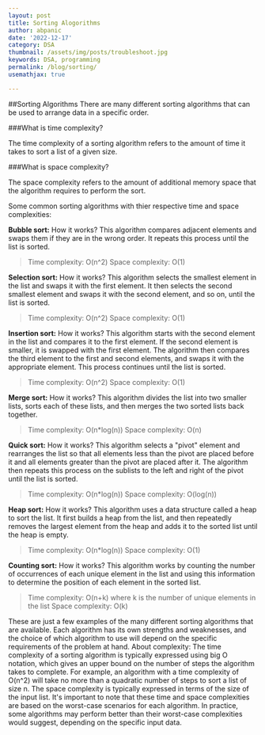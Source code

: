 ```yaml
---
layout: post
title: Sorting Alogorithms
author: abpanic
date: '2022-12-17'
category: DSA
thumbnail: /assets/img/posts/troubleshoot.jpg
keywords: DSA, programming
permalink: /blog/sorting/
usemathjax: true

---
```

##Sorting Algorithms
There are many different sorting algorithms that can be used to arrange data in a specific order.

###What is time complexity?

The time complexity of a sorting algorithm refers to the amount of time it takes to sort a list of a given size.

###What is space complexity?

The space complexity refers to the amount of additional memory space that the algorithm requires to perform the sort.

Some common sorting algorithms with thier respective time and space complexities:

**Bubble sort:**
How it works?
This algorithm compares adjacent elements and swaps them if they are in the wrong order.
It repeats this process until the list is sorted.
>Time complexity: O(n^2)
>Space complexity: O(1)

**Selection sort:**
How it works?
This algorithm selects the smallest element in the list and swaps it with the first element.
It then selects the second smallest element and swaps it with the second element, and so on, until the list is sorted.
>Time complexity: O(n^2)
>Space complexity: O(1)

**Insertion sort:**
How it works?
This algorithm starts with the second element in the list and compares it to the first element.
If the second element is smaller, it is swapped with the first element. The algorithm then compares the third element to the first and second elements, and swaps it with the appropriate element. This process continues until the list is sorted.
>Time complexity: O(n^2)
>Space complexity: O(1)

**Merge sort:**
How it works?
This algorithm divides the list into two smaller lists, sorts each of these lists, and then merges the two sorted lists back together.
>Time complexity: O(n*log(n))
>Space complexity: O(n)

**Quick sort:**
How it works?
This algorithm selects a "pivot" element and rearranges the list so that all elements less than the pivot are placed before it and all elements greater than the pivot are placed after it.
The algorithm then repeats this process on the sublists to the left and right of the pivot until the list is sorted.
>Time complexity: O(n*log(n))
>Space complexity: O(log(n))

**Heap sort:**
How it works?
This algorithm uses a data structure called a heap to sort the list.
It first builds a heap from the list, and then repeatedly removes the largest element from the heap and adds it to the sorted list until the heap is empty.
>Time complexity: O(n*log(n))
>Space complexity: O(1)

**Counting sort:**
How it works?
This algorithm works by counting the number of occurrences of each unique element in the list and using this information to determine the position of each element in the sorted list.
>Time complexity: O(n+k) where k is the number of unique elements in the list
>Space complexity: O(k)

These are just a few examples of the many different sorting algorithms that are available. Each algorithm has its own strengths and weaknesses, and the choice of which algorithm to use will depend on the specific requirements of the problem at hand.
About complexity:
The time complexity of a sorting algorithm is typically expressed using big O notation, which gives an upper bound on the number of steps the algorithm takes to complete. For example, an algorithm with a time complexity of O(n^2) will take no more than a quadratic number of steps to sort a list of size n. The space complexity is typically expressed in terms of the size of the input list.
It's important to note that these time and space complexities are based on the worst-case scenarios for each algorithm. In practice, some algorithms may perform better than their worst-case complexities would suggest, depending on the specific input data.